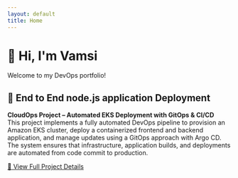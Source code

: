 ```yaml
---
layout: default
title: Home
---
```


# 👋 Hi, I'm Vamsi

Welcome to my DevOps portfolio!

## 🚀 End to End node.js application Deployment

**CloudOps Project – Automated EKS Deployment with GitOps & CI/CD**  
This project implements a fully automated DevOps pipeline to provision an Amazon EKS cluster, deploy a containerized frontend and backend application, and manage updates using a GitOps approach with Argo CD. The system ensures that infrastructure, application builds, and deployments are automated from code commit to production.

[📄 View Full Project Details](Project-books.md)

